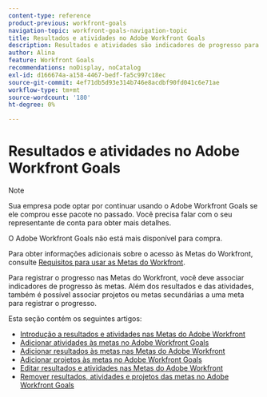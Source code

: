 ```yaml
---
content-type: reference
product-previous: workfront-goals
navigation-topic: workfront-goals-navigation-topic
title: Resultados e atividades no Adobe Workfront Goals
description: Resultados e atividades são indicadores de progresso para uma meta no Adobe Workfront Goals. Saiba mais sobre os resultados e as atividades nos artigos a seguir.
author: Alina
feature: Workfront Goals
recommendations: noDisplay, noCatalog
exl-id: d166674a-a158-4467-bedf-fa5c997c18ec
source-git-commit: 4ef71db5d93e314b746e8acdbf90fd041c6e71ae
workflow-type: tm+mt
source-wordcount: '180'
ht-degree: 0%

---
```



# Resultados e atividades no Adobe Workfront Goals

>[!NOTE]
>
>Sua empresa pode optar por continuar usando o Adobe Workfront Goals se ele comprou esse pacote no passado. Você precisa falar com o seu representante de conta para obter mais detalhes.
>
>O Adobe Workfront Goals não está mais disponível para compra.
>
>Para obter informações adicionais sobre o acesso às Metas do Workfront, consulte [Requisitos para usar as Metas do Workfront](/help/quicksilver/workfront-goals/goal-management/access-needed-for-wf-goals.md).

<!--Old:

>[!IMPORTANT]
>
>Your organization must have the following to use the functionality described in this article:
>
>* For the new plan and license structure:
>
>   * The Ultimate Workfront plan 
>    
>* For the current plan and license structure: 
>
>   * A Pro or higher Workfront plan
>   * An Adobe Workfront Goals license in addition to a Workfront license.
>
>Contact your Workfront account manager to learn about a Workfront Goals license.    
> 
>For additional information about access to Workfront Goals, see [Requirements to use Workfront Goals](/help/quicksilver/workfront-goals/goal-management/access-needed-for-wf-goals.md).   -->

Para registrar o progresso nas Metas do Workfront, você deve associar indicadores de progresso às metas. Além dos resultados e das atividades, também é possível associar projetos ou metas secundárias a uma meta para registrar o progresso.

Esta seção contém os seguintes artigos:

* [Introdução a resultados e atividades nas Metas do Adobe Workfront](../../workfront-goals/results-and-activities/get-started-with-results-and-activities.md)
* [Adicionar atividades às metas no Adobe Workfront Goals](../../workfront-goals/results-and-activities/add-activities-to-goals.md)
* [Adicionar resultados às metas nas Metas do Adobe Workfront](../../workfront-goals/results-and-activities/add-results-to-goals.md)
* [Adicionar projetos às metas no Adobe Workfront Goals](../../workfront-goals/results-and-activities/connect-projects-to-goals-overview.md)
* [Editar resultados e atividades nas Metas do Adobe Workfront](../../workfront-goals/results-and-activities/edit-results-and-activities.md)
* [Remover resultados, atividades e projetos das metas no Adobe Workfront Goals](../../workfront-goals/results-and-activities/remove-results-activities-from-goals.md)
